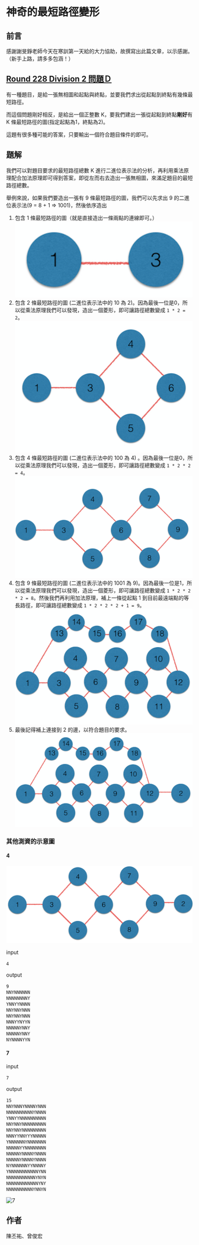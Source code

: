 # 神奇的最短路徑變形

## 前言

感謝謝旻錚老師今天在寒訓第一天給的大力協助，故撰寫出此篇文章，以示感謝。（新手上路，請多多包涵！）

## [Round 228 Division 2 問題Ｄ](http://codeforces.com/contest/389/problem/D)

有一種題目，是給一張無相圖和起點與終點，並要我們求出從起點到終點有幾條最短路徑。

而這個問題剛好相反，是給出一個正整數 K，要我們建出一張從起點到終點**剛好**有 K 條最短路徑的圖(指定起點為1，終點為2)。

這題有很多種可能的答案，只要輸出一個符合題目條件的即可。

## 題解

我們可以對題目要求的最短路徑總數 K 進行二進位表示法的分析，再利用乘法原理配合加法原理即可得到答案，即從左而右去造出一張無相圖，來滿足題目的最短路徑總數。

舉例來說，如果我們要造出一張有 9 條最短路徑的圖，我們可以先求出 9 的二進位表示法(9 = 8 + 1 => 1001)，然後依序造出

1. 包含 1 條最短路徑的圖（就是直接造出一條兩點的連線即可。）
![1](./1.png)
2. 包含 2 條最短路徑的圖 (二進位表示法中的 10 為 2)。因為最後一位是0，所以從乘法原理我們可以發現，造出一個菱形，即可讓路徑總數變成 `1 * 2 = 2`。
![2](./2.png)
3. 包含 4 條最短路徑的圖 (二進位表示法中的 100 為 4) 。因為最後一位是0，所以從乘法原理我們可以發現，造出一個菱形，即可讓路徑總數變成 `1 * 2 * 2 = 4`。
![3](./3.png)
4. 包含 9 條最短路徑的圖 (二進位表示法中的 1001 為 9)。因為最後一位是1，所以從乘法原理我們可以發現，造出一個菱形，即可讓路徑總數變成 `1 * 2 * 2 * 2 = 8`。然後我們再利用加法原理，補上一條從起點 1 到目前最遠端點的等長路徑，即可讓路徑總數變成 `1 * 2 * 2 * 2 + 1 = 9`。
![4](./4.png)
5. 最後記得補上連接到 2 的邊，以符合題目的要求。
![5](./5.png)

### 其他測資的示意圖

#### 4

![6](./6.png)

input
```
4
```

output
```
9
NNYNNNNNN
NNNNNNNNY
YNNYYNNNN
NNYNNYNNN
NNYNNYNNN
NNNYYNYYN
NNNNNYNNY
NNNNNYNNY
NYNNNNYYN
```

#### 7

input
```
7
```

output
```
15
NNYNNNYNNNNYNNN
NNNNNNNNNNYNNNN
YNNYYNNNNNNNNNN
NNYNNYNNNNNNNNN
NNYNNYNNNNNNNNN
NNNYYNNYYYNNNNN
YNNNNNNYNNNNNNN
NNNNNYYNNNNNNNN
NNNNNYNNNNYNNNN
NNNNNYNNNNYNNNN
NYNNNNNNYYNNNNY
YNNNNNNNNNNNYNN
NNNNNNNNNNNYNYN
NNNNNNNNNNNNYNY
NNNNNNNNNNYNNYN
```

![7](https://i.imgur.com/NHIyHOQ.png)

## 作者
陳丕祐、曾俊宏
